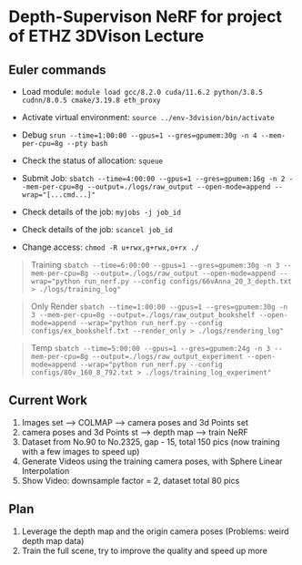 # Depth-Supervison NeRF for project of ETHZ 3DVison Lecture

## Euler commands
* Load module: `module load gcc/8.2.0 cuda/11.6.2 python/3.8.5 cudnn/8.0.5 cmake/3.19.8 eth_proxy`

* Activate virtual environment: `source ../env-3dvision/bin/activate`

* Debug `srun --time=1:00:00 --gpus=1 --gres=gpumem:30g -n 4 --mem-per-cpu=8g --pty bash`
* Check the status of allocation: `squeue`

* Submit Job: `sbatch --time=4:00:00 --gpus=1 --gres=gpumem:16g -n 2 --mem-per-cpu=8g --output=./logs/raw_output --open-mode=append --wrap="[...cmd...]"`
* Check details of the job: `myjobs -j job_id`
* Check details of the job: `scancel job_id`

* Change access: `chmod -R u+rwx,g+rwx,o+rx ./`

> Training `sbatch --time=6:00:00 --gpus=1 --gres=gpumem:30g -n 3 --mem-per-cpu=8g --output=./logs/raw_output --open-mode=append --wrap="python run_nerf.py --config configs/66vAnna_20_3_depth.txt > ./logs/training_log"`

> Only Render `sbatch --time=1:00:00 --gpus=1 --gres=gpumem:30g -n 3 --mem-per-cpu=8g --output=./logs/raw_output_bookshelf --open-mode=append --wrap="python run_nerf.py --config configs/ex_bookshelf.txt --render_only > ./logs/rendering_log"`

> Temp `sbatch --time=5:00:00 --gpus=1 --gres=gpumem:24g -n 3 --mem-per-cpu=8g --output=./logs/raw_output_experiment --open-mode=append --wrap="python run_nerf.py --config configs/80v_160_8_792.txt > ./logs/training_log_experiment"`

## Current Work

1. Images set --> COLMAP --> camera poses and 3d Points set
2. camera poses and 3d Points st --> depth map --> train NeRF
3. Dataset from No.90 to No.2325, gap - 15, total 150 pics (now training with a few images to speed up)
4. Generate Videos using the training camera poses, with Sphere Linear Interpolation
5. Show Video: downsample factor = 2, dataset total 80 pics

## Plan

1. Leverage the depth map and the origin camera poses (Problems: weird depth map data)
2. Train the full scene, try to improve the quality and speed up more

